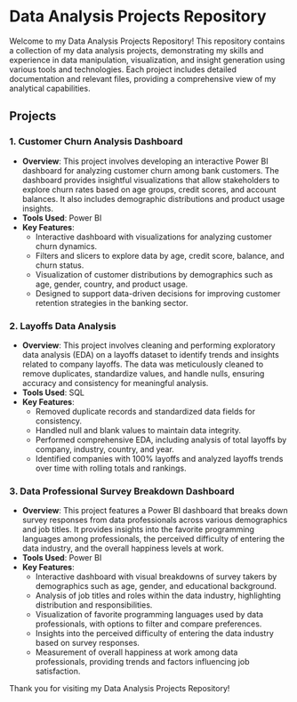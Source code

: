 # Data Analysis Projects Repository

Welcome to my Data Analysis Projects Repository! This repository contains a collection of my data analysis projects, demonstrating my skills and experience in data manipulation, visualization, and insight generation using various tools and technologies. Each project includes detailed documentation and relevant files, providing a comprehensive view of my analytical capabilities.

## Projects

### 1. Customer Churn Analysis Dashboard
- **Overview**: This project involves developing an interactive Power BI dashboard for analyzing customer churn among bank customers. The dashboard provides insightful visualizations that allow stakeholders to explore churn rates based on age groups, credit scores, and account balances. It also includes demographic distributions and product usage insights.
- **Tools Used**: Power BI
- **Key Features**:
  - Interactive dashboard with visualizations for analyzing customer churn dynamics.
  - Filters and slicers to explore data by age, credit score, balance, and churn status.
  - Visualization of customer distributions by demographics such as age, gender, country, and product usage.
  - Designed to support data-driven decisions for improving customer retention strategies in the banking sector.

### 2. Layoffs Data Analysis
- **Overview**: This project involves cleaning and performing exploratory data analysis (EDA) on a layoffs dataset to identify trends and insights related to company layoffs. The data was meticulously cleaned to remove duplicates, standardize values, and handle nulls, ensuring accuracy and consistency for meaningful analysis.
- **Tools Used**: SQL
- **Key Features**:
  - Removed duplicate records and standardized data fields for consistency.
  - Handled null and blank values to maintain data integrity.
  - Performed comprehensive EDA, including analysis of total layoffs by company, industry, country, and year.
  - Identified companies with 100% layoffs and analyzed layoffs trends over time with rolling totals and rankings.

### 3. Data Professional Survey Breakdown Dashboard
- **Overview**: This project features a Power BI dashboard that breaks down survey responses from data professionals across various demographics and job titles. It provides insights into the favorite programming languages among professionals, the perceived difficulty of entering the data industry, and the overall happiness levels at work.
- **Tools Used**: Power BI
- **Key Features**:
  - Interactive dashboard with visual breakdowns of survey takers by demographics such as age, gender, and educational background.
  - Analysis of job titles and roles within the data industry, highlighting distribution and responsibilities.
  - Visualization of favorite programming languages used by data professionals, with options to filter and compare preferences.
  - Insights into the perceived difficulty of entering the data industry based on survey responses.
  - Measurement of overall happiness at work among data professionals, providing trends and factors influencing job satisfaction.
  

Thank you for visiting my Data Analysis Projects Repository! 


